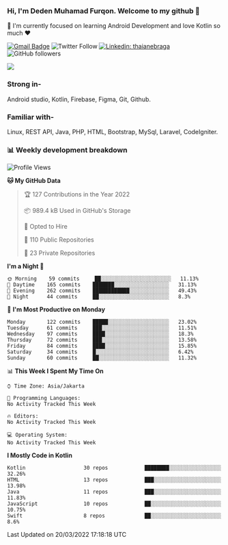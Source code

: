 ### Hi, I'm Deden Muhamad Furqon. Welcome to my github 👋

<!--
**furqoncreative/furqoncreative** is a ✨ _special_ ✨ repository because its `README.md` (this file) appears on your GitHub profile.

Here are some ideas to get you started:

- 🔭 I’m currently working on ...
- 👯 I’m looking to collaborate on ...
- 🤔 I’m looking for help with ...
- 💬 Ask me about ...
- 📫 How to reach me: ...
- 😄 Pronouns: ...
- ⚡ Fun fact: ...
-->

  🌱 I'm currently focused on learning Android Development and love Kotlin so much ❤ 

[![Gmail Badge](https://img.shields.io/badge/-furqoncreative24@gmail.com-c14438?style=flat-square&logo=Gmail&logoColor=white&link=mailto:furqoncreative24@gmail.com)](mailto:furqoncreative24@gmail.com)
![Twitter Follow](https://img.shields.io/twitter/follow/furqoncreative?label=Follow)
[![Linkedin: thaianebraga](https://img.shields.io/badge/-Deden_Muhamad_Furqon-blue?style=flat-square&logo=Linkedin&logoColor=white&link=https://www.linkedin.com/in/anmol-p-singh/)](https://www.linkedin.com/in/furqoncreative/)
![GitHub followers](https://img.shields.io/github/followers/furqoncreative?label=Follow&style=social)

<img src="https://github-readme-stats.sera5-dev.vercel.app/api?username=furqoncreative&hide=stars&show_icons=true&count_private=true&include_all_commits=true&title_color=#008080&icon_color=#008080&hide_border=true" width="">

### Strong in-

Android studio, Kotlin, Firebase, Figma, Git, Github.

### Familiar with-
Linux, REST API, Java, PHP, HTML, Bootstrap, MySql, Laravel, CodeIgniter.

### 📊 Weekly development breakdown

<!--START_SECTION:waka-->
![Profile Views](http://img.shields.io/badge/Profile%20Views-0-blue)

**🐱 My GitHub Data** 

> 🏆 127 Contributions in the Year 2022
 > 
> 📦 989.4 kB Used in GitHub's Storage 
 > 
> 💼 Opted to Hire
 > 
> 📜 110 Public Repositories 
 > 
> 🔑 23 Private Repositories  
 > 
**I'm a Night 🦉** 

```text
🌞 Morning    59 commits     ██░░░░░░░░░░░░░░░░░░░░░░░   11.13% 
🌆 Daytime    165 commits    ███████░░░░░░░░░░░░░░░░░░   31.13% 
🌃 Evening    262 commits    ████████████░░░░░░░░░░░░░   49.43% 
🌙 Night      44 commits     ██░░░░░░░░░░░░░░░░░░░░░░░   8.3%

```
📅 **I'm Most Productive on Monday** 

```text
Monday       122 commits    █████░░░░░░░░░░░░░░░░░░░░   23.02% 
Tuesday      61 commits     ███░░░░░░░░░░░░░░░░░░░░░░   11.51% 
Wednesday    97 commits     ████░░░░░░░░░░░░░░░░░░░░░   18.3% 
Thursday     72 commits     ███░░░░░░░░░░░░░░░░░░░░░░   13.58% 
Friday       84 commits     ████░░░░░░░░░░░░░░░░░░░░░   15.85% 
Saturday     34 commits     █░░░░░░░░░░░░░░░░░░░░░░░░   6.42% 
Sunday       60 commits     ██░░░░░░░░░░░░░░░░░░░░░░░   11.32%

```


📊 **This Week I Spent My Time On** 

```text
⌚︎ Time Zone: Asia/Jakarta

💬 Programming Languages: 
No Activity Tracked This Week

🔥 Editors: 
No Activity Tracked This Week

💻 Operating System: 
No Activity Tracked This Week

```

**I Mostly Code in Kotlin** 

```text
Kotlin                   30 repos            ████████░░░░░░░░░░░░░░░░░   32.26% 
HTML                     13 repos            ███░░░░░░░░░░░░░░░░░░░░░░   13.98% 
Java                     11 repos            ███░░░░░░░░░░░░░░░░░░░░░░   11.83% 
JavaScript               10 repos            ██░░░░░░░░░░░░░░░░░░░░░░░   10.75% 
Swift                    8 repos             ██░░░░░░░░░░░░░░░░░░░░░░░   8.6%

```



 Last Updated on 20/03/2022 17:18:18 UTC
<!--END_SECTION:waka-->

